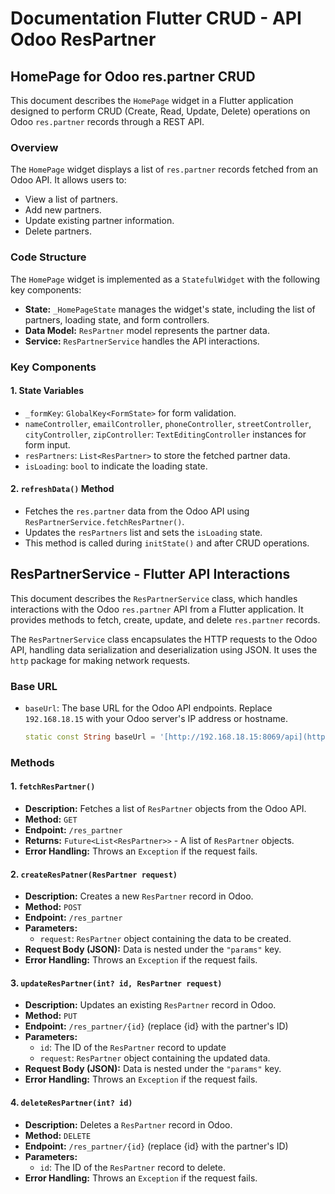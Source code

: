 # Documentation Flutter CRUD - API Odoo ResPartner

## HomePage for Odoo res.partner CRUD

This document describes the `HomePage` widget in a Flutter application designed to perform CRUD (Create, Read, Update, Delete) operations on Odoo `res.partner` records through a REST API.

### Overview

The `HomePage` widget displays a list of `res.partner` records fetched from an Odoo API. It allows users to:

-   View a list of partners.
-   Add new partners.
-   Update existing partner information.
-   Delete partners.

### Code Structure

The `HomePage` widget is implemented as a `StatefulWidget` with the following key components:

-   **State:** `_HomePageState` manages the widget's state, including the list of partners, loading state, and form controllers.
-   **Data Model:** `ResPartner` model represents the partner data.
-   **Service:** `ResPartnerService` handles the API interactions.

### Key Components

#### 1. State Variables

-   `_formKey`: `GlobalKey<FormState>` for form validation.
-   `nameController`, `emailController`, `phoneController`, `streetController`, `cityController`, `zipController`: `TextEditingController` instances for form input.
-   `resPartners`: `List<ResPartner>` to store the fetched partner data.
-   `isLoading`: `bool` to indicate the loading state.

#### 2. `refreshData()` Method

-   Fetches the `res.partner` data from the Odoo API using `ResPartnerService.fetchResPartner()`.
-   Updates the `resPartners` list and sets the `isLoading` state.
-   This method is called during `initState()` and after CRUD operations.

## ResPartnerService - Flutter API Interactions

This document describes the `ResPartnerService` class, which handles interactions with the Odoo `res.partner` API from a Flutter application. It provides methods to fetch, create, update, and delete `res.partner` records.

The `ResPartnerService` class encapsulates the HTTP requests to the Odoo API, handling data serialization and deserialization using JSON. It uses the `http` package for making network requests.

### Base URL

-   `baseUrl`: The base URL for the Odoo API endpoints. Replace `192.168.18.15` with your Odoo server's IP address or hostname.

    ```dart
    static const String baseUrl = '[http://192.168.18.15:8069/api](http://192.168.18.15:8069/api)';
    ```

### Methods

#### 1. `fetchResPartner()`

-   **Description:** Fetches a list of `ResPartner` objects from the Odoo API.
-   **Method:** `GET`
-   **Endpoint:** `/res_partner`
-   **Returns:** `Future<List<ResPartner>>` - A list of `ResPartner` objects.
-   **Error Handling:** Throws an `Exception` if the request fails.

#### 2. `createResPatner(ResPartner request)`

-   **Description:** Creates a new `ResPartner` record in Odoo.
-   **Method:** `POST`
-   **Endpoint:** `/res_partner`
-   **Parameters:**
    -   `request`: `ResPartner` object containing the data to be created.
-   **Request Body (JSON):** Data is nested under the `"params"` key.
-   **Error Handling:** Throws an `Exception` if the request fails.

#### 3. `updateResPartner(int? id, ResPartner request)`

-   **Description:** Updates an existing `ResPartner` record in Odoo.
-   **Method:** `PUT`
-   **Endpoint:** `/res_partner/{id}` (replace {id} with the partner's ID)
-   **Parameters:**
    -   `id`: The ID of the `ResPartner` record to update
    -   `request`: `ResPartner` object containing the updated data.
-   **Request Body (JSON):** Data is nested under the `"params"` key.
-   **Error Handling:** Throws an `Exception` if the request fails.

#### 4. `deleteResPartner(int? id)`

-   **Description:** Deletes a `ResPartner` record in Odoo.
-   **Method:** `DELETE`
-   **Endpoint:** `/res_partner/{id}` (replace {id} with the partner's ID)
-   **Parameters:**
    -   `id`: The ID of the `ResPartner` record to delete.
-   **Error Handling:** Throws an `Exception` if the request fails.
